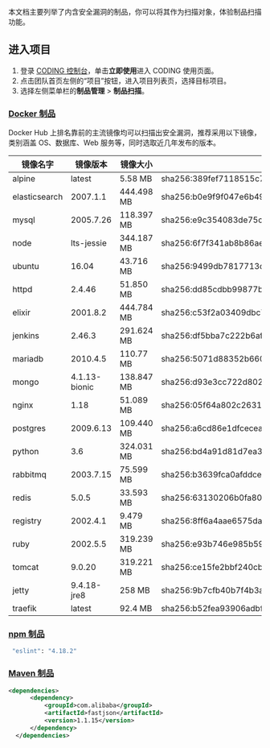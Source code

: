 本文档主要列举了内含安全漏洞的制品，你可以将其作为扫描对象，体验制品扫描功能。

## 进入项目
1. 登录 [CODING 控制台](https://console.cloud.tencent.com/coding)，单击**立即使用**进入 CODING 使用页面。
2. 点击团队首页左侧的“项目”按钮，进入项目列表页，选择目标项目。
3. 选择左侧菜单栏的**制品管理** > **制品扫描**。

### [Docker 制品](#docker)

Docker Hub 上排名靠前的主流镜像均可以扫描出安全漏洞，推荐采用以下镜像，类别涵盖 OS、数据库、Web 服务等，同时选取近几年发布的版本。 

镜像名字 | 镜像版本 | 镜像大小 | ID
-----|------|------|------------
alpine | latest | 5.58 MB | sha256:389fef7118515c70fd6c0e0d50bb75669942ea722ccb976507d7b087e54d5a23 
elasticsearch | 2007.1.1 | 444.498 MB | sha256:b0e9f9f047e6b49bdf540f84a9cd9004886bd17bb5bedd27692f1b4d1ec41355 
mysql | 2005.7.26 | 118.397 MB | sha256:e9c354083de75cbcde66071c228fca267d0e946fb41a5399f58265e5a858fcb4  
node | lts-jessie | 344.187 MB | sha256:6f7f341ab8b86ae1e8ce376b8f962f33d0cd3d9d9cd07acd77396d91bac34d8b 
ubuntu | 16.04 | 43.716 MB | sha256:9499db7817713c4d10240ca9f5386b605ecff7975179f5a46e7ffd59fff462ee  
httpd | 2.4.46 | 51.850 MB | sha256:dd85cdbb99877b73f0de2053f225af590ab188d79469eebdb23ec2d26d0d10e8  
elixir | 2001.8.2 | 444.784 MB | sha256:c53f2a03409dbc7882ce7f80f221c1112648c4f487b05b8e85c7916ff6d556f6  
jenkins | 2.46.3 | 291.624 MB | sha256:df5bba7c222b6afb99907c184b127ac575854d288384369713f42d1db7238550  
mariadb | 2010.4.5 | 110.77 MB | sha256:5071d88352b660d3f12c7b0dd6a6a6ee50a44506e4f1845ebbf114cfead5471c  
mongo | 4.1.13-bionic | 138.847 MB | sha256:d93e3cc722d80231284939241e62dbd954f01007dc629b126001b4d7adce439b  
nginx | 1.18 | 51.089 MB | sha256:05f64a802c2631b8a18edfa3288d87cb961017848bb4722aa80a9b2d1c6b91ed  
postgres | 2009.6.13 | 109.440 MB | sha256:a6cd86e1dfceceaf14408dbd29f6e5001296db8dbe2c34686a0432b5d102a869  
python | 3.6 | 324.031 MB | sha256:bd4a91d81d7ea3c06eee2d41748fb7781e9e1599eaf9d9de5827f406ce4febe7  
rabbitmq | 2003.7.15 | 75.599 MB | sha256:b3639fca0afddce8ec2770101316bfbd17f9582234c128dd3991865a6a9db06c  
redis | 5.0.5 | 33.593 MB | sha256:63130206b0fa808e4545a0cb4a1f14f6d40b8a7e2e6fda0a31fd326c2ac0971c  
registry | 2002.4.1 | 9.479 MB | sha256:8ff6a4aae6575dace6b603626816e74e71e93aa54dfb670daff0a7426706e58c  
ruby | 2002.5.5 | 319.239 MB | sha256:e93b746e985b5972b2c674ec2e67efc535b86addd107c886505e254afdb771bc  
tomcat | 9.0.20 | 319.221 MB | sha256:ce15fe2bbf240cb610a970b26f0fd9d4cc78ad52a62b049773840076e7c98117  
jetty | 9.4.18-jre8 | 258 MB | sha256:9b7cfb40b7f4b3aaab1f50c4ca270acd53caf6cf9c2c04e332eedd72bc3006c9  
traefik | latest | 92.4 MB | sha256:b52fea93906adbf3a0068165e55c2640a0efa634f983334c78db5f96476df9e8  

### [npm 制品](#npm)

```bash
 "eslint": "4.18.2"
```

### [Maven 制品](#maven)

```xml BRACKET-FILTER
<dependencies>
      <dependency>
          <groupId>com.alibaba</groupId>
          <artifactId>fastjson</artifactId>
          <version>1.1.15</version>
      </dependency>
  </dependencies>
```
